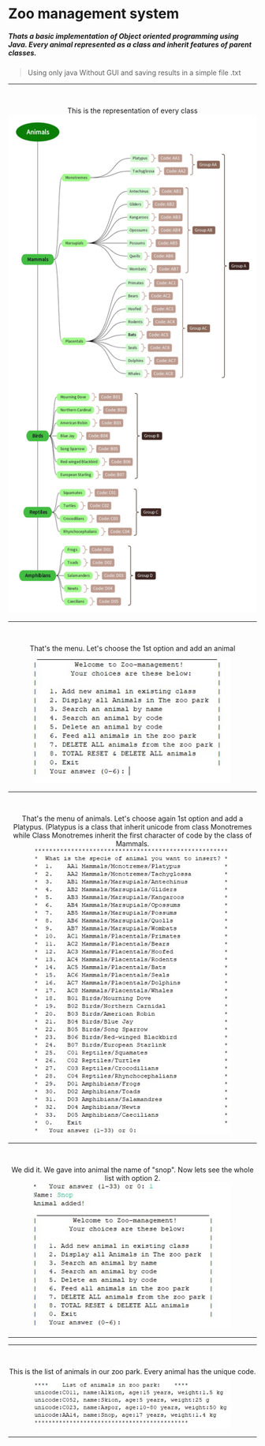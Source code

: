 # Zoo management system
 
<h5>Thats a basic implementation of Object oriented programming using Java. Every animal represented as a class and inherit features of parent classes.</h5>

><span fill="red">Using only java Without GUI and saving results in a simple file .txt</span><br>

<hr>
<br>
<p align="center">This is the representation of every class<br>

 <img width="800" src="https://raw.githubusercontent.com/MariosChartsias/Zoo-management/main/images/Animals.jpg">
<hr></p>

<br>
<p align="center">That's the menu. Let's choose the 1st option and add an animal <br><img width="400" src="https://raw.githubusercontent.com/MariosChartsias/Zoo-management/main/images/1.jpg">
<hr></p>
<br>
<p align="center">That's the menu of animals. Let's choose again 1st option and add a Platypus. (Platypus is a class that inherit unicode from class Monotremes while Class Monotremes inherit the first character of code by the class of Mammals. <br><img width="400" src="https://raw.githubusercontent.com/MariosChartsias/Zoo-management/main/images/2.jpg">
<hr></p>
<br>
<p align="center">We did it. We gave into animal the name of "snop". Now lets see the whole list with option 2.<br><img width="400" src="https://raw.githubusercontent.com/MariosChartsias/Zoo-management/main/images/3.jpg">
<hr></p>
<hr></p>
<br>
<p align="center">This is the list of animals in our zoo park. Every animal has the unique code.<br><img width="400" src="https://raw.githubusercontent.com/MariosChartsias/Zoo-management/main/images/4.jpg">
<hr></p>


 
